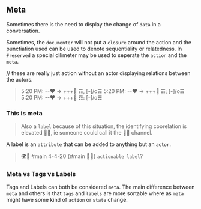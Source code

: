 ## Meta
Sometimes there is the need to display the change of `data` in a conversation.
> [5:20 PM: --❤ -> +++👀 ☶]: [-]/o☴

Sometimes, the `documenter` will not put a `closure` around the action and the punctiation used can be used to denote sequentiality or relatedness.  In `#reserved` a special dilimeter may be used to seperate the `action` and the `meta`.

// these are really just action without an actor displaying relations between the actors.
> 5:20 PM: --❤ -> +++👀 ☶, [-]/o☴
> 5:20 PM: --❤ -> +++👀 ☶; [-]/o☴
> 5:20 PM: --❤ -> +++👀 ☶: [-]/o☴ 

### This is meta 
> Also a `label` because of this situation, the identifying coorelation is elevated 👐🥁, ie someone could call it the 👐🥁 channel.

A label is an `attribute` that can be added to anything but an `actor`.

> 🌍🔬 #main 4-4-20 {#main 👐🥁} `actionable label`?

[redacted]: {💻5px}⚔_⚔{🦕6px}

### Meta vs Tags vs Labels
Tags and Labels can both be considered `meta`.  The main difference between `meta` and others is that `tags` and `labels` are more sortable where as `meta` might have some kind of `action` or `state` change.